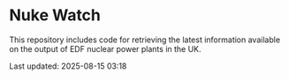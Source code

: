 # Nuke Watch

This repository includes code for retrieving the latest information available on the output of EDF nuclear power plants in the UK.

Last updated: 2025-08-15 03:18